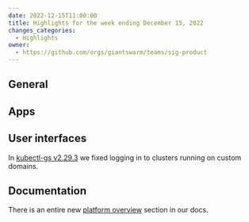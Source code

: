 ```yaml
---
date: 2022-12-15T11:00:00
title: Highlights for the week ending December 15, 2022
changes_categories:
  - Highlights
owner:
  - https://github.com/orgs/giantswarm/teams/sig-product
---
```


## General

## Apps

## User interfaces

In [kubectl-gs v2.29.3](https://docs.giantswarm.io/changes/kubectl-gs/kubectl-gs/v2.29.3/) we fixed logging in to clusters running on custom domains.

## Documentation

There is an entire new [platform overview](https://docs.giantswarm.io/platform-overview/) section in our docs.
